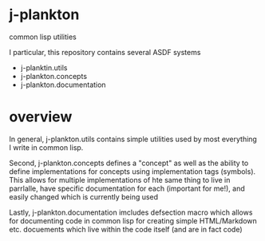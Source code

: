 j-plankton
==========

common lisp utilities 

I particular, this repository contains several ASDF systems

* j-planktin.utils
* j-plankton.concepts
* j-plankton.documentation

overview
========

In general, j-plankton.utils contains simple utilities used by most everything I write in common lisp.

Second, j-plankton.concepts defines a "concept" as well as the ability to define implementations for concepts using implementation tags (symbols).  This allows for multiple implementations of hte same thing to live in parrlalle, have specific documentation for each (important for me!), and easily changed which is currently being used

Lastly, j-plankton.documentation imcludes defsection macro which allows for documenting code in common lisp for creating simple HTML/Markdown etc. docuements which live within the code itself (and are in fact code)

